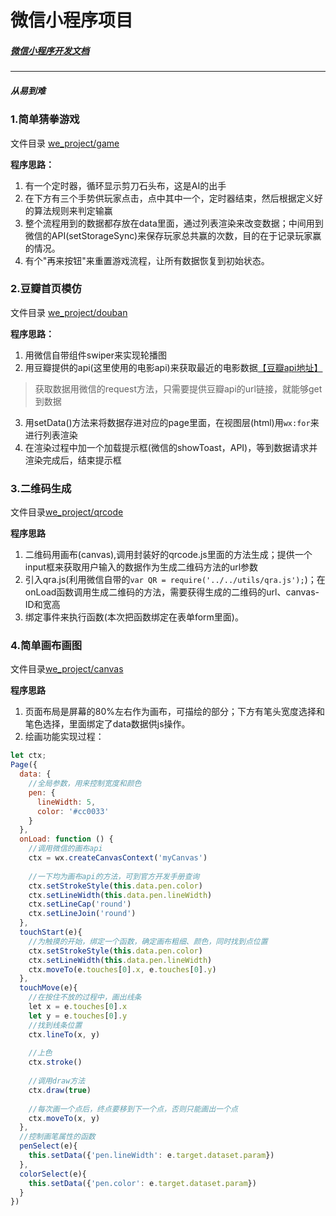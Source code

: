 # 微信小程序项目
##### [微信小程序开发文档](https://mp.weixin.qq.com/debug/wxadoc/dev/index.html?t=2017327)
-----------------
##### 从易到难
### 1.简单猜拳游戏
文件目录 [we_project/game](https://github.com/a294465800/we_project/tree/master/game)

**程序思路：**
1. 有一个定时器，循环显示剪刀石头布，这是AI的出手
2. 在下方有三个手势供玩家点击，点中其中一个，定时器结束，然后根据定义好的算法规则来判定输赢
3. 整个流程用到的数据都存放在data里面，通过列表渲染来改变数据；中间用到微信的API(setStorageSync)来保存玩家总共赢的次数，目的在于记录玩家赢的情况。
4. 有个"再来按钮"来重置游戏流程，让所有数据恢复到初始状态。

### 2.豆瓣首页模仿
文件目录 [we_project/douban](https://github.com/a294465800/we_project/tree/master/douban)

**程序思路：**
1. 用微信自带组件swiper来实现轮播图
2. 用豆瓣提供的api(这里使用的电影api)来获取最近的电影数据[【豆瓣api地址】](https://developers.douban.com/wiki/?title=api_v2)
> 获取数据用微信的request方法，只需要提供豆瓣api的url链接，就能够get到数据
3. 用setData()方法来将数据存进对应的page里面，在视图层(html)用`wx:for`来进行列表渲染
4. 在渲染过程中加一个加载提示框(微信的showToast，API)，等到数据请求并渲染完成后，结束提示框

### 3.二维码生成
文件目录[we_project/qrcode](https://github.com/a294465800/we_project/tree/master/qrcode)

**程序思路**
1. 二维码用画布(canvas),调用封装好的qrcode.js里面的方法生成；提供一个input框来获取用户输入的数据作为生成二维码方法的url参数
2. 引入qra.js(利用微信自带的`var QR = require('../../utils/qra.js');`)；在onLoad函数调用生成二维码的方法，需要获得生成的二维码的url、canvas-ID和宽高
3. 绑定事件来执行函数(本次把函数绑定在表单form里面)。

### 4.简单画布画图
文件目录[we_project/canvas](https://github.com/a294465800/we_project/tree/master/canvas)

**程序思路**
1. 页面布局是屏幕的80%左右作为画布，可描绘的部分；下方有笔头宽度选择和笔色选择，里面绑定了data数据供js操作。
2. 绘画功能实现过程：
```javascript
let ctx;
Page({
  data: {
    //全局参数，用来控制宽度和颜色
    pen: {
      lineWidth: 5,
      color: '#cc0033'
    }
  },
  onLoad: function () {
    //调用微信的画布api
    ctx = wx.createCanvasContext('myCanvas')
    
    //一下均为画布api的方法，可到官方开发手册查询
    ctx.setStrokeStyle(this.data.pen.color)
    ctx.setLineWidth(this.data.pen.lineWidth)
    ctx.setLineCap('round')
    ctx.setLineJoin('round')
  },
  touchStart(e){
    //为触摸的开始，绑定一个函数，确定画布粗细、颜色，同时找到点位置
    ctx.setStrokeStyle(this.data.pen.color)
    ctx.setLineWidth(this.data.pen.lineWidth)
    ctx.moveTo(e.touches[0].x, e.touches[0].y)
  },
  touchMove(e){
    //在按住不放的过程中，画出线条
    let x = e.touches[0].x
    let y = e.touches[0].y
    //找到线条位置
    ctx.lineTo(x, y)
    
    //上色
    ctx.stroke()
    
    //调用draw方法
    ctx.draw(true)
    
    //每次画一个点后，终点要移到下一个点，否则只能画出一个点
    ctx.moveTo(x, y)
  },
  //控制画笔属性的函数
  penSelect(e){
    this.setData({'pen.lineWidth': e.target.dataset.param})
  },
  colorSelect(e){
    this.setData({'pen.color': e.target.dataset.param})
  }
})
```
